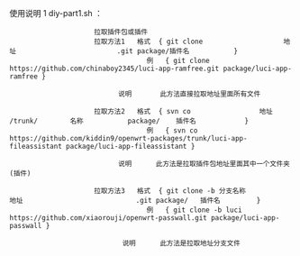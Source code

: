 使用说明
   1     diy-part1.sh ： 
   
                         拉取插件包或插件
                         拉取方法1   格式  { git clone                    地址                         .git package/插件名           } 
                                      例   { git clone https://github.com/chinaboy2345/luci-app-ramfree.git package/luci-app-ramfree }
                                      
                               说明       此方法直接拉取地址里面所有文件
                                      
                         拉取方法2   格式  { svn co                 地址                        /trunk/        名称           package/    插件名            }
                                      例   { svn co https://github.com/kiddin9/openwrt-packages/trunk/luci-app-fileassistant package/luci-app-fileassistant }
                                      
                               说明      此方法是拉取插件包地址里面其中一个文件夹(插件) 
                               
                         拉取方法3   格式  { git clone -b 分支名称           地址                            .git package/   插件名         }
                                      例   { git clone -b luci https://github.com/xiaorouji/openwrt-passwall.git package/luci-app-passwall }
                                
                                说明      此方法是拉取地址分支文件
                                
 
                                      
                                      
                                                           

